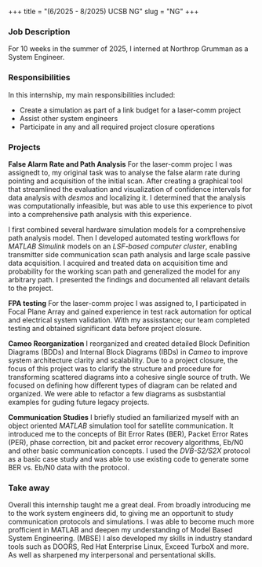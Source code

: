 +++
title = "(6/2025 - 8/2025) UCSB NG"
slug = "NG"
+++

### Job Description

For 10 weeks in the summer of 2025, I interned at Northrop Grumman as a System Engineer.

### Responsibilities

In this internship, my main responsibilities included:
- Create a simulation as part of a link budget for a laser-comm project
- Assist other system engineers
- Participate in any and all required project closure operations

### Projects

**False Alarm Rate and Path Analysis**
For the laser-comm projec I was assignedt to, my original task was to analyse the false alarm rate during pointing and acquisition of the initial scan. After creating a graphical tool that streamlined the evaluation and visualization of confidence intervals for data analysis with *desmos* and localizing it. I determined that the analysis was computationally infeasible, but was able to use this experience to pivot into a comprehensive path analysis with this experience.

I first combined several hardware simulation models for a comprehensive path analysis model. Then I developed automated testing workflows for *MATLAB Simulink* models on an *LSF-based computer cluster*, enabling  transmitter side communication scan path analysis and large scale passive data acquisition. I acquired and treated data on acquisition time and probability for the working scan path and generalized the model for any arbitrary path. I presented the findings and documented all relavant details to the project.

**FPA testing**
For the laser-comm projec I was assigned to, I participated in Focal Plane Array and gained experience in test rack automation for optical and electrical system validation. With my assisstance; our team completed testing and obtained significant data before project closure.

**Cameo Reorganization**
I reorganized and created detailed Block Definition Diagrams (BDDs) and Internal Block Diagrams (IBDs) in *Cameo* to improve system architecture clarity and scalability. Due to a project closure, the focus of this project was to clarify the structure and procedure for transforming scattered diagrams into a cohesive single source of truth. We focused on defining how different types of diagram can be related and organized. We were able to refactor a few diagrams as susbstantial examples for guding future legacy projects.

**Communication Studies**
I briefly studied an familiarized myself with an object oriented *MATLAB* simulation tool for satellite communication. It introduced me to the concepts of Bit Error Rates (BER), Packet Error Rates (PER), phase correction, bit and packet error recovery algorithms, Eb/N0 and other basic communication concepts. I used the *DVB-S2/S2X* protocol as a basic case study and was able to use existing code to generate some BER vs. Eb/N0 data with the protocol.

### Take away
Overall this internship taught me a great deal. From broadly introducing me to the work system engineers did, to giving me an opportunit to study communication protocols and simulations. I was able to become much more profficient in MATLAB and deepen my understanding of Model Based System Engineering. (MBSE) I also developed my skills in industry standard tools such as DOORS, Red Hat Enterprise Linux, Exceed TurboX and more. As well as sharpened my interpersonal and persentational skills.